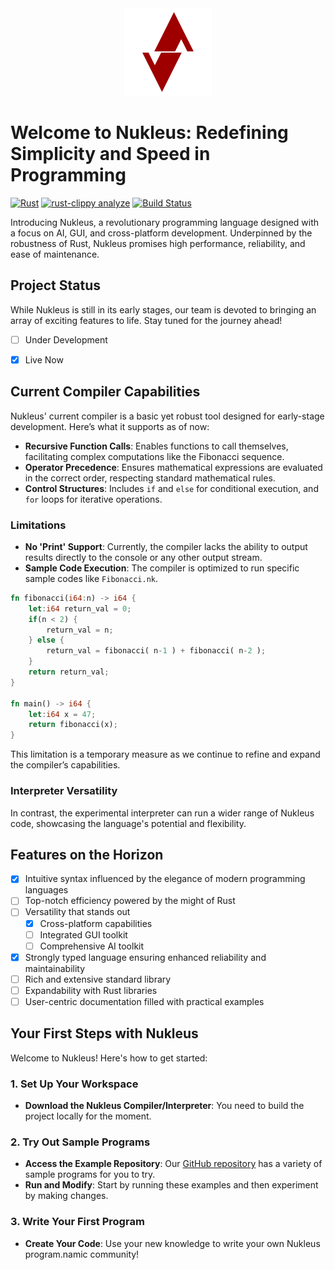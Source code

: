 <div align="center">
  <img src="https://github.com/Nukleus-Language/nukleus/blob/main/images/logo.png" alt="Nukleus Logo" width="140" height="140"></img>
</div>

# Welcome to Nukleus: Redefining Simplicity and Speed in Programming
[![Rust](https://github.com/Nukleus-Language/nukleus/actions/workflows/rust.yml/badge.svg)](https://github.com/Nukleus-Language/nukleus/actions/workflows/rust.yml)
[![rust-clippy analyze](https://github.com/Nukleus-Language/nukleus/actions/workflows/rust-clippy.yml/badge.svg)](https://github.com/Nukleus-Language/nukleus/actions/workflows/rust-clippy.yml)
[![Build Status](https://drone.nornity.com/api/badges/Nukleus-Language/nukleus/status.svg)](https://drone.nornity.com/Nukleus-Language/nukleus)

Introducing Nukleus, a revolutionary programming language designed with a focus on AI, GUI, and cross-platform development. Underpinned by the robustness of Rust, Nukleus promises high performance, reliability, and ease of maintenance.

## Project Status
While Nukleus is still in its early stages, our team is devoted to bringing an array of exciting features to life. Stay tuned for the journey ahead!
<!-- We're just getting warmed up! -->

- [ ] Under Development
- [x] Live Now


## Current Compiler Capabilities

Nukleus' current compiler is a basic yet robust tool designed for early-stage development. Here’s what it supports as of now:

- **Recursive Function Calls**: Enables functions to call themselves, facilitating complex computations like the Fibonacci sequence.
- **Operator Precedence**: Ensures mathematical expressions are evaluated in the correct order, respecting standard mathematical rules.
- **Control Structures**: Includes `if` and `else` for conditional execution, and `for` loops for iterative operations.

### Limitations

- **No 'Print' Support**: Currently, the compiler lacks the ability to output results directly to the console or any other output stream.
- **Sample Code Execution**: The compiler is optimized to run specific sample codes like `Fibonacci.nk`.

```rust
fn fibonacci(i64:n) -> i64 {
    let:i64 return_val = 0;
    if(n < 2) {
        return_val = n;
    } else {
        return_val = fibonacci( n-1 ) + fibonacci( n-2 );
    }
    return return_val;
}

fn main() -> i64 {
    let:i64 x = 47;
    return fibonacci(x);
}
```

This limitation is a temporary measure as we continue to refine and expand the compiler’s capabilities.

### Interpreter Versatility

In contrast, the experimental interpreter can run a wider range of Nukleus code, showcasing the language's potential and flexibility.

## Features on the Horizon

- [x] Intuitive syntax influenced by the elegance of modern programming languages
- [ ] Top-notch efficiency powered by the might of Rust
- [ ] Versatility that stands out
	+ [x] Cross-platform capabilities
	+ [ ] Integrated GUI toolkit
	+ [ ] Comprehensive AI toolkit
- [x] Strongly typed language ensuring enhanced reliability and maintainability
- [ ] Rich and extensive standard library
- [ ] Expandability with Rust libraries
- [ ] User-centric documentation filled with practical examples

## Your First Steps with Nukleus

Welcome to Nukleus! Here's how to get started:

### 1. Set Up Your Workspace
- **Download the Nukleus Compiler/Interpreter**: You need to build the project locally for the moment.

### 2. Try Out Sample Programs
- **Access the Example Repository**: Our [GitHub repository](#) has a variety of sample programs for you to try.
- **Run and Modify**: Start by running these examples and then experiment by making changes.

### 3. Write Your First Program
- **Create Your Code**: Use your new knowledge to write your own Nukleus program.namic community!
